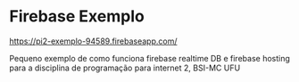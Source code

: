 # Firebase Exemplo

https://pi2-exemplo-94589.firebaseapp.com/

Pequeno exemplo de como funciona firebase realtime DB e firebase hosting para a disciplina de programação para internet 2, BSI-MC UFU